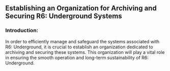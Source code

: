## Establishing an Organization for Archiving and Securing R6: Underground Systems

### Introduction:
In order to efficiently manage and safeguard the systems associated with R6: Underground, it is crucial to establish an organization dedicated to archiving and securing these systems. This organization will play a vital role in ensuring the smooth operation and long-term sustainability of R6: Underground.
